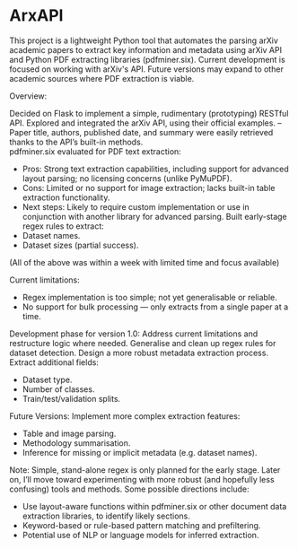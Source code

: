 # ArxAPI
This project is a lightweight Python tool that automates the parsing arXiv academic papers to extract key information and metadata using arXiv API and Python PDF extracting libraries (pdfminer.six). Current development is focused on working with arXiv's API. Future versions may expand to other academic sources where PDF extraction is viable.  

Overview: 

Decided on Flask to implement a simple, rudimentary (prototyping) RESTful API.
Explored and integrated the arXiv API, using their official examples.
    – Paper title, authors, published date, and summary were easily retrieved thanks to the API’s built-in methods.   
pdfminer.six evaluated for PDF text extraction:
  - Pros: Strong text extraction capabilities, including support for advanced layout parsing; no licensing concerns (unlike PyMuPDF).
  - Cons: Limited or no support for image extraction; lacks built-in table extraction functionality.
  - Next steps: Likely to require custom implementation or use in conjunction with another library for advanced parsing.
Built early-stage regex rules to extract:
  - Dataset names.
  - Dataset sizes (partial success).
    
(All of the above was within a week with limited time and focus available)


Current limitations: 
- Regex implementation is too simple; not yet generalisable or reliable.
- No support for bulk processing — only extracts from a single paper at a time.

Development phase for version 1.0:
Address current limitations and restructure logic where needed.
Generalise and clean up regex rules for dataset detection.
Design a more robust metadata extraction process.
Extract additional fields:
  - Dataset type.
  - Number of classes.
  - Train/test/validation splits.

Future Versions: 
Implement more complex extraction features:
  - Table and image parsing.
  - Methodology summarisation.
  - Inference for missing or implicit metadata (e.g. dataset names).
    
Note: Simple, stand-alone regex is only planned for the early stage. Later on, I’ll move toward experimenting with more robust (and hopefully less confusing) tools and methods. Some possible directions include:
  - Use layout-aware functions within pdfminer.six or other document data extraction libraries, to identify likely sections.
  - Keyword-based or rule-based pattern matching and prefiltering.  
  - Potential use of NLP or language models for inferred extraction.
  

  
